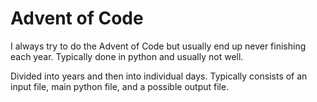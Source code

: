 # Advent of Code
I always try to do the Advent of Code but usually end up never finishing each year. Typically done in python and usually not well. 

Divided into years and then into individual days. Typically consists of an input file, main python file, and a possible output file.

